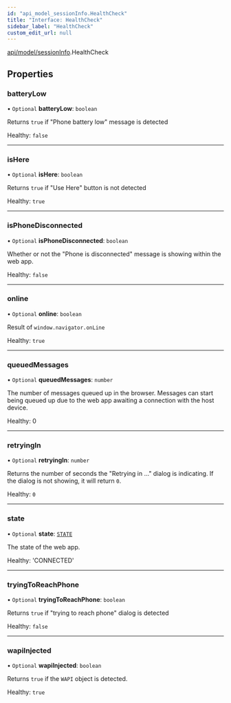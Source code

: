 ```yaml
---
id: "api_model_sessionInfo.HealthCheck"
title: "Interface: HealthCheck"
sidebar_label: "HealthCheck"
custom_edit_url: null
---
```


[api/model/sessionInfo](/api/modules/api_model_sessionInfo.md).HealthCheck

## Properties

### batteryLow

• `Optional` **batteryLow**: `boolean`

Returns `true` if "Phone battery low" message is detected

Healthy: `false`

___

### isHere

• `Optional` **isHere**: `boolean`

Returns `true` if "Use Here" button is not detected

Healthy: `true`

___

### isPhoneDisconnected

• `Optional` **isPhoneDisconnected**: `boolean`

Whether or not the "Phone is disconnected" message is showing within the web app.

Healthy: `false`

___

### online

• `Optional` **online**: `boolean`

Result of `window.navigator.onLine`

Healthy: `true`

___

### queuedMessages

• `Optional` **queuedMessages**: `number`

The number of messages queued up in the browser. Messages can start being queued up due to the web app awaiting a connection with the host device.

Healthy: 0

___

### retryingIn

• `Optional` **retryingIn**: `number`

Returns the number of seconds the "Retrying in ..." dialog is indicating. If the dialog is not showing, it will return `0`.

Healthy: `0`

___

### state

• `Optional` **state**: [`STATE`](/api/enums/api_model.STATE.md)

The state of the web app.

Healthy: 'CONNECTED'

___

### tryingToReachPhone

• `Optional` **tryingToReachPhone**: `boolean`

Returns `true` if "trying to reach phone" dialog is detected

Healthy: `false`

___

### wapiInjected

• `Optional` **wapiInjected**: `boolean`

Returns `true` if the `WAPI` object is detected.

Healthy: `true`
